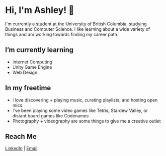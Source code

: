 # Hi, I'm Ashley! 👋

I'm currently a student at the University of British Columbia, studying Business and Computer Science. I like learning about a wide variety of things and am working towards finding my career path. 

## I’m currently learning
- Internet Computing
- Unity Game Engine
- Web Design

## In my freetime
- I love discovering + playing music, curating playlists, and hosting open mics
- I've been playing some video games like Tetris, Stardew Valley, or distant board games like Codenames
- Photography + videography are some things to give me a creative outlet

## Reach Me
[LinkedIn](https://www.linkedin.com/in/ashleykobayashi/) | [Email](a.mkobayashi@hotmail.com)


<!--
**kobayashley/kobayashley** is a ✨ _special_ ✨ repository because its `README.md` (this file) appears on your GitHub profile.

Here are some ideas to get you started:

- 🔭 I’m currently working on ...
- 🌱 I’m currently learning ...
- 👯 I’m looking to collaborate on ...
- 🤔 I’m looking for help with ...
- 💬 Ask me about ...
- 📫 How to reach me: ...
- 😄 Pronouns: ...
- ⚡ Fun fact: ...
-->


